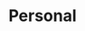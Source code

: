 ---
title: Personal
description: Personal blog posts and posts about the blog it self.
image:

# Badge style
style:
    background: "#2a9d8f"
    color: "#fff"
---